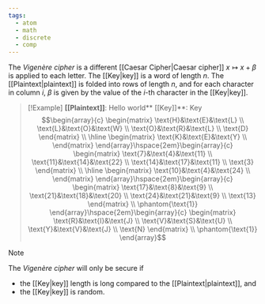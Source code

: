 ```yaml
---
tags:
  - atom
  - math
  - discrete
  - comp
---
```

The *Vigenère cipher* is a different [[Caesar Cipher|Caesar cipher]] $x \mapsto x + \beta$ is applied to each letter. The [[Key|key]] is a word of length $n$. The [[Plaintext|plaintext]] is folded into rows of length $n$, and for each character in column $i$, $\beta$ is given by the value of the $i$-th character in the [[Key|key]].

> [!Example] **[[Plaintext]]**: Hello world** [[Key]]**: Key
> $$\begin{array}{c}
> 	\begin{matrix}
> 		\text{H}&\text{E}&\text{L} \\
> 		\text{L}&\text{O}&\text{W} \\
> 		\text{O}&\text{R}&\text{L} \\
> 		\text{D}
> 	\end{matrix}  \\
> 	\hline
> 	\begin{matrix}
> 		\text{K}&\text{E}&\text{Y} \\
> 	\end{matrix}
> \end{array}\hspace{2em}\begin{array}{c}
> 	\begin{matrix}
> 		\text{7}&\text{4}&\text{11} \\
> 		\text{11}&\text{14}&\text{22} \\
> 		\text{14}&\text{17}&\text{11} \\
> 		\text{3}
> 	\end{matrix}  \\
> 	\hline
> 	\begin{matrix}
> 		\text{10}&\text{4}&\text{24} \\
> 	\end{matrix}
> \end{array}\hspace{2em}\begin{array}{c}
> 	\begin{matrix}
> 		\text{17}&\text{8}&\text{9} \\
> 		\text{21}&\text{18}&\text{20} \\
> 		\text{24}&\text{21}&\text{9} \\
> 		\text{13}
> 	\end{matrix}  \\
> 	\phantom{\text{1}}
> \end{array}\hspace{2em}\begin{array}{c}
> 	\begin{matrix}
> 		\text{R}&\text{I}&\text{J} \\
> 		\text{V}&\text{S}&\text{U} \\
> 		\text{Y}&\text{V}&\text{J} \\
> 		\text{N}
> 	\end{matrix}  \\
> 	\phantom{\text{1}}
> \end{array}$$

> [!note]
> The *Vigenère cipher* will only be secure if
>  - the [[Key|key]] length is long compared to the [[Plaintext|plaintext]], and
>   - the [[Key|key]] is random.